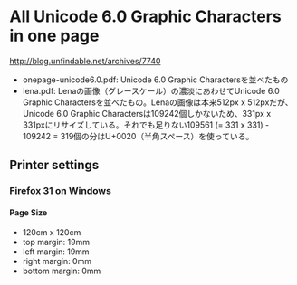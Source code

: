 # All Unicode 6.0 Graphic Characters in one page

http://blog.unfindable.net/archives/7740

* onepage-unicode6.0.pdf: Unicode 6.0 Graphic Charactersを並べたもの
* lena.pdf: Lenaの画像（グレースケール）の濃淡にあわせてUnicode 6.0 Graphic Charactersを並べたもの。Lenaの画像は本来512px x 512pxだが、Unicode 6.0 Graphic Charactersは109242個しかないため、331px x 331pxにリサイズしている。それでも足りない109561 (= 331 x 331) - 109242 = 319個の分はU+0020（半角スペース）を使っている。

## Printer settings
### Firefox 31 on Windows
#### Page Size
* 120cm x 120cm
* top margin: 19mm
* left margin: 19mm
* right margin: 0mm
* bottom margin: 0mm
